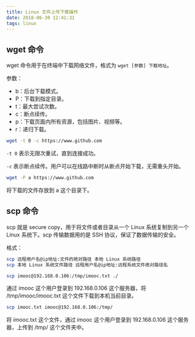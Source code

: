 ```yaml
---
title: Linux 文件上传下载操作
date: 2018-06-30 12:41:31
tags: linux
---
```


## wget 命令

wget 命令用于在终端中下载网络文件，格式为 `wget [参数] 下载地址`。

参数：

- b：后台下载模式。
- P：下载到指定目录。
- t：最大尝试次数。
- c：断点续传。
- p：下载页面内所有资源，包括图片、视频等。
- r：递归下载。

```bash
wget -t 0 -c https://www.github.com
```

`-t 0` 表示无限次重试，直到连接成功。

`-c` 表示断点续传。用户可以在线路中断时从断点开始下载，无需重头开始。

```bash
wget -P a https://www.github.com
```

将下载的文件存放到 a 这个目录下。

## scp 命令

scp 就是 secure copy，用于将文件或者目录从一个 Linux 系统复制到另一个 Linux 系统下。scp 传输数据用的是 SSH 协议，保证了数据传输的安全。

格式：

```bash
scp 远程用户名@ip地址:文件的绝对路径 本地 Linux 系统路径
scp 本地 Linux 系统文件路径 远程用户名@ip地址:远程系统文件绝对路径名
```

```bash
scp imooc@192.168.0.106:/tmp/imooc.txt ./
```

通过 imooc 这个用户登录到 192.168.0.106 这个服务器，将 /tmp/imooc/imooc.txt 这个文件下载到本机当前目录。

```bash
scp imooc.txt imooc@192.168.0.106:/tmp/
```

将 imooc.txt 这个文件，通过 imooc 这个用户登录到 192.168.0.106 这个服务器，上传到 /tmp/ 这个文件夹中。